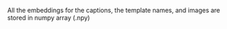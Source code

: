 All the embeddings for the captions, the template names, and images are stored in numpy array (.npy)
